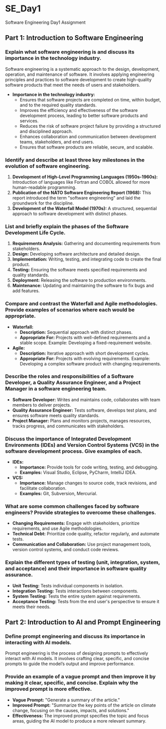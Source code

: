 # SE_Day1
Software Engineering Day1 Assignment

## Part 1: Introduction to Software Engineering

### Explain what software engineering is and discuss its importance in the technology industry.
Software engineering is a systematic approach to the design, development, operation, and maintenance of software. It involves applying engineering principles and practices to software development to create high-quality software products that meet the needs of users and stakeholders.

- **Importance in the technology industry:**
  - Ensures that software projects are completed on time, within budget, and to the required quality standards.
  - Improves the efficiency and effectiveness of the software development process, leading to better software products and services.
  - Reduces the risk of software project failure by providing a structured and disciplined approach.
  - Enhances collaboration and communication between development teams, stakeholders, and end users.
  - Ensures that software products are reliable, secure, and scalable.

### Identify and describe at least three key milestones in the evolution of software engineering.
1. **Development of High-Level Programming Languages (1950s-1960s):** Introduction of languages like Fortran and COBOL allowed for more human-readable programming.
2. **Publication of the NATO Software Engineering Report (1968):** This report introduced the term "software engineering" and laid the groundwork for the discipline.
3. **Development of the Waterfall Model (1970s):** A structured, sequential approach to software development with distinct phases.

### List and briefly explain the phases of the Software Development Life Cycle.
1. **Requirements Analysis:** Gathering and documenting requirements from stakeholders.
2. **Design:** Developing software architecture and detailed design.
3. **Implementation:** Writing, testing, and integrating code to create the final product.
4. **Testing:** Ensuring the software meets specified requirements and quality standards.
5. **Deployment:** Releasing the software to production environments.
6. **Maintenance:** Updating and maintaining the software to fix bugs and add features.

### Compare and contrast the Waterfall and Agile methodologies. Provide examples of scenarios where each would be appropriate.
- **Waterfall:**
  - **Description:** Sequential approach with distinct phases.
  - **Appropriate For:** Projects with well-defined requirements and a stable scope. Example: Developing a fixed-requirement website.
- **Agile:**
  - **Description:** Iterative approach with short development cycles.
  - **Appropriate For:** Projects with evolving requirements. Example: Developing a complex software product with changing requirements.

### Describe the roles and responsibilities of a Software Developer, a Quality Assurance Engineer, and a Project Manager in a software engineering team.
- **Software Developer:** Writes and maintains code, collaborates with team members to deliver projects.
- **Quality Assurance Engineer:** Tests software, develops test plans, and ensures software meets quality standards.
- **Project Manager:** Plans and monitors projects, manages resources, tracks progress, and communicates with stakeholders.

### Discuss the importance of Integrated Development Environments (IDEs) and Version Control Systems (VCS) in the software development process. Give examples of each.
- **IDEs:**
  - **Importance:** Provide tools for code writing, testing, and debugging.
  - **Examples:** Visual Studio, Eclipse, PyCharm, IntelliJ IDEA.
- **VCS:**
  - **Importance:** Manage changes to source code, track revisions, and facilitate collaboration.
  - **Examples:** Git, Subversion, Mercurial.

### What are some common challenges faced by software engineers? Provide strategies to overcome these challenges.
- **Changing Requirements:** Engage with stakeholders, prioritize requirements, and use Agile methodologies.
- **Technical Debt:** Prioritize code quality, refactor regularly, and automate tests.
- **Communication and Collaboration:** Use project management tools, version control systems, and conduct code reviews.

### Explain the different types of testing (unit, integration, system, and acceptance) and their importance in software quality assurance.
- **Unit Testing:** Tests individual components in isolation.
- **Integration Testing:** Tests interactions between components.
- **System Testing:** Tests the entire system against requirements.
- **Acceptance Testing:** Tests from the end user's perspective to ensure it meets their needs.

## Part 2: Introduction to AI and Prompt Engineering

### Define prompt engineering and discuss its importance in interacting with AI models.
Prompt engineering is the process of designing prompts to effectively interact with AI models. It involves crafting clear, specific, and concise prompts to guide the model’s output and improve performance.

### Provide an example of a vague prompt and then improve it by making it clear, specific, and concise. Explain why the improved prompt is more effective.
- **Vague Prompt:** "Generate a summary of the article."
- **Improved Prompt:** "Summarize the key points of the article on climate change, focusing on the causes, impacts, and solutions."
- **Effectiveness:** The improved prompt specifies the topic and focus areas, guiding the AI model to produce a more relevant summary.
